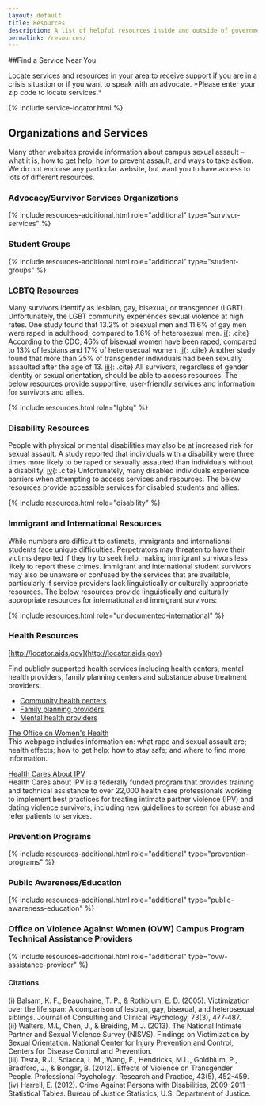 ```yaml
---
layout: default
title: Resources
description: A list of helpful resources inside and outside of government.
permalink: /resources/
---
```

##Find a Service Near You

<div class="service-intro-text">
Locate services and resources in your area to receive support if you are in a crisis situation or if you want to speak with an advocate. *Please enter your zip code to locate services.*
</div>

{% include service-locator.html %}



## Organizations and Services

Many other websites provide information about campus sexual assault – what it is, how to get help, how to prevent assault, and ways to take action. We do not endorse any particular website, but want you to have access to lots of different resources.

### Advocacy/Survivor Services Organizations
{% include resources-additional.html role="additional" type="survivor-services" %}

### Student Groups
{% include resources-additional.html role="additional" type="student-groups" %}

### LGBTQ Resources
Many survivors identify as lesbian, gay, bisexual, or transgender (LGBT). Unfortunately, the LGBT community experiences sexual violence at high rates. One study found that 13.2% of bisexual men and 11.6% of gay men were raped in adulthood, compared to 1.6% of heterosexual men. [i](#i){: .cite} According to the CDC, 46% of bisexual women have been raped, compared to 13% of lesbians and 17% of heterosexual women. [ii](#ii){: .cite} Another study found that more than 25% of transgender individuals had been sexually assaulted after the age of 13. [iii](#iii){: .cite} All survivors, regardless of gender identity or sexual orientation, should be able to access resources. The below resources provide supportive, user-friendly services and information for survivors and allies.

{% include resources.html role="lgbtq" %}

### Disability Resources
People with physical or mental disabilities may also be at increased risk for sexual assault. A study reported that individuals with a disability were three times more likely to be raped or sexually assaulted than individuals without a disability. [iv](#iv){: .cite} Unfortunately, many disabled individuals experience barriers when attempting to access services and resources. The below resources provide accessible services for disabled students and allies:

{% include resources.html role="disability" %}

### Immigrant and International Resources
While numbers are difficult to estimate, immigrants and international students face unique difficulties. Perpetrators may threaten to have their victims deported if they try to seek help, making immigrant survivors less likely to report these crimes. Immigrant and international student survivors may also be unaware or confused by the services that are available, particularly if service providers lack linguistically or culturally appropriate resources. The below resources provide linguistically and culturally appropriate resources for international and immigrant survivors:

{% include resources.html role="undocumented-international" %}

### Health Resources
[http://locator.aids.gov](http://locator.aids.gov)

Find publicly supported health services including health centers, mental health providers, family planning centers and substance abuse treatment providers.

*	[Community health centers](http://findahealthcenter.hrsa.gov/)
*	[Family planning providers](http://www.hhs.gov/opa/)
*	[Mental health providers](http://findtreatment.samhsa.gov/MHTreatmentLocator/faces/quickSearch.jspx)

[The Office on Women's Health](http://www.womenshealth.gov/violence-against-women/index.html)
<br>
This webpage includes information on: what rape and sexual assault are; health effects; how to get help; how to stay safe; and where to find more information.

[Health Cares About IPV](http://www.healthcaresaboutipv.org/)
<br>
Health Cares about IPV is a federally funded program that provides training and technical assistance to over 22,000 health care professionals working to implement best practices for treating intimate partner violence (IPV) and dating violence survivors, including new guidelines to screen for abuse and refer patients to services.

### Prevention Programs
{% include resources-additional.html role="additional" type="prevention-programs" %}

### Public Awareness/Education
{% include resources-additional.html role="additional" type="public-awareness-education" %}

### Office on Violence Against Women (OVW) Campus Program Technical Assistance Providers
{% include resources-additional.html role="additional" type="ovw-assistance-provider" %}



#### Citations
<div class="cite" id="i">
(i)	Balsam, K. F., Beauchaine, T. P., & Rothblum, E. D. (2005). Victimization over the life span: A comparison of lesbian, gay, bisexual, and heterosexual siblings. Journal of Consulting and Clinical
Psychology, 73(3), 477‐487.
</div>

<div class="cite" id="ii">
(ii)	Walters, M.L, Chen, J., & Breiding, M.J. (2013). The National Intimate Partner and Sexual Violence Survey (NISVS). Findings on Victimization by Sexual Orientation. National Center for Injury Prevention and Control, Centers for Disease Control and Prevention.
</div>

<div class="cite" id="iii">
(iii)	Testa, R.J., Sciacca, L.M., Wang, F., Hendricks, M.L., Goldblum, P., Bradford, J., & Bongar, B. (2012). Effects of Violence on Transgender People. Professional Psychology: Research and Practice, 43(5), 452-459.
</div>

<div class="cite" id="iv">
(iv)	Harrell, E. (2012). Crime Against Persons with Disabilities, 2009-2011 – Statistical Tables. Bureau of
Justice Statistics, U.S. Department of Justice.
</div>
